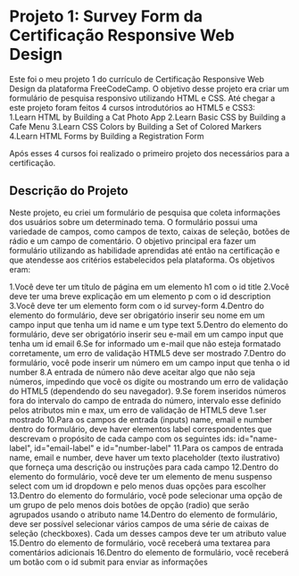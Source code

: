# Projeto 1: Survey Form da Certificação Responsive Web Design
Este foi o meu projeto 1 do currículo de Certificação Responsive Web Design da plataforma FreeCodeCamp. O objetivo desse projeto era criar um formulário de pesquisa responsivo utilizando HTML e CSS. Até chegar a este projeto foram feitos 4 cursos introdutórios ao HTML5 e CSS3:<br>
1.Learn HTML by Building a Cat Photo App
2.Learn Basic CSS by Building a Cafe Menu
3.Learn CSS Colors by Building a Set of Colored Markers
4.Learn HTML Forms by Building a Registration Form

Após esses 4 cursos foi realizado o primeiro projeto dos necessários para a certificação.

## Descrição do Projeto
Neste projeto, eu criei um formulário de pesquisa que coleta informações dos usuários sobre um determinado tema. O formulário possui uma variedade de campos, como campos de texto, caixas de seleção, botões de rádio e um campo de comentário. O objetivo principal era fazer um formulário utilizando as habilidade aprendidas até então na certificação e que atendesse aos critérios estabelecidos pela plataforma. Os objetivos eram:

1.Você deve ter um título de página em um elemento h1 com o id title
2.Você deve ter uma breve explicação em um elemento p com o id description
3.Você deve ter um elemento form com o id survey-form
4.Dentro do elemento do formulário, deve ser obrigatório inserir seu nome em um campo input que tenha um id name e um type text
5.Dentro do elemento do formulário, deve ser obrigatório inserir seu e-mail em um campo input que tenha um id email
6.Se for informado um e-mail que não esteja formatado corretamente, um erro de validação HTML5 deve ser mostrado
7.Dentro do formulário, você pode inserir um número em um campo input que tenha o id number
8.A entrada de número não deve aceitar algo que não seja números, impedindo que você os digite ou mostrando um erro de validação do HTML5 (dependendo do seu navegador).
9.Se forem inseridos números fora do intervalo do campo de entrada do número, intervalo esse definido pelos atributos min e max, um erro de validação de HTML5 deve 1.ser mostrado
10.Para os campos de entrada (inputs) name, email e number dentro do formulário, deve haver elementos label correspondentes que descrevam o propósito de cada campo com os seguintes ids: id="name-label", id="email-label" e id="number-label"
11.Para os campos de entrada name, email e number, deve haver um texto placeholder (texto ilustrativo) que forneça uma descrição ou instruções para cada campo
12.Dentro do elemento do formulário, você deve ter um elemento de menu suspenso select com um id dropdown e pelo menos duas opções para escolher
13.Dentro do elemento do formulário, você pode selecionar uma opção de um grupo de pelo menos dois botões de opção (radio) que serão agrupados usando o atributo name
14.Dentro do elemento de formulário, deve ser possível selecionar vários campos de uma série de caixas de seleção (checkboxes). Cada um desses campos deve ter um atributo value
15.Dentro do elemento de formulário, você receberá uma textarea para comentários adicionais
16.Dentro do elemento de formulário, você receberá um botão com o id submit para enviar as informações
